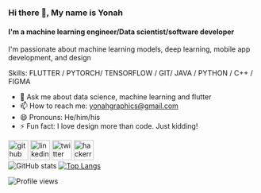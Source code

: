 ### Hi there 👋, My name is Yonah
#### I'm a machine learning engineer/Data scientist/software developer
I'm passionate about machine learning models, deep learning, mobile app development, and design

Skills: FLUTTER / PYTORCH/ TENSORFLOW / GIT/ JAVA / PYTHON / C++ / FIGMA

- 💬 Ask me about data science, machine learning and flutter
- 📫 How to reach me: yonahgraphics@gmail.com 
- 😄 Pronouns: He/him/his  
- ⚡ Fun fact: I love design more than code. Just kidding! 


[<img src='https://cdn.jsdelivr.net/npm/simple-icons@3.0.1/icons/github.svg' alt='github' height='40'>](https://github.com/yonahgraphics)  [<img src='https://cdn.jsdelivr.net/npm/simple-icons@3.0.1/icons/linkedin.svg' alt='linkedin' height='40'>](https://www.linkedin.com/in/yonah-byarugaba/)  [<img src='https://cdn.jsdelivr.net/npm/simple-icons@3.0.1/icons/twitter.svg' alt='twitter' height='40'>](https://twitter.com/yonahgraphics)  [<img src='https://cdn.jsdelivr.net/npm/simple-icons@3.0.1/icons/hackerrank.svg' alt='hackerrank' height='40'>](https://www.hackerrank.com/yonahgraphics)  
![GitHub stats](https://github-readme-stats.vercel.app/api?username=yonahgraphics&show_icons=true) 
[![Top Langs](https://github-readme-stats.vercel.app/api/top-langs/?username=yonahgraphics)](https://github.com/anuraghazra/github-readme-stats)
 

![Profile views](https://gpvc.arturio.dev/yonahgraphics)  
